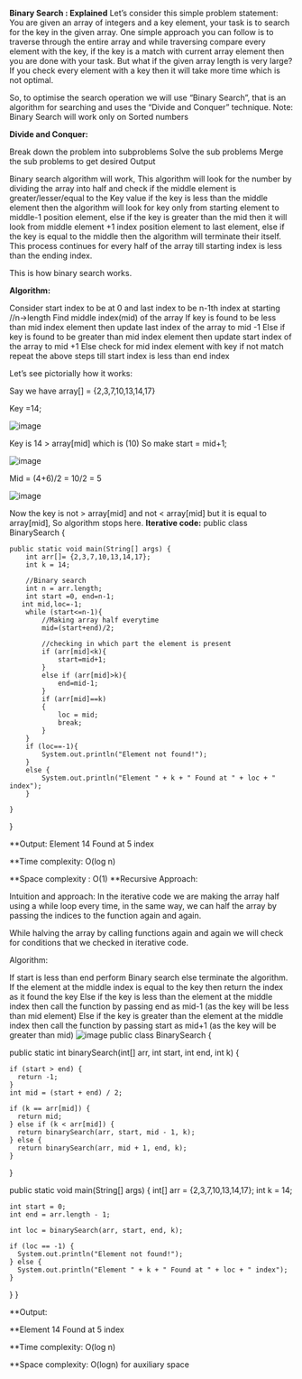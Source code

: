 **Binary Search : Explained** 
Let’s consider this simple problem statement:
You are given an array of integers and a key element, your task is to search for the key in the given array.
One simple approach you can follow is to traverse through the entire array and while traversing compare every element with the key, 
if the key is a match with current array element then you are done with your task. 
But what if the given array length is very large?
If you check every element with a key then it will take more time which is not optimal.

So, to optimise the search operation we will use “Binary Search”, that is an algorithm for searching and uses the “Divide and Conquer” technique.
Note: Binary Search will work only on Sorted numbers

**Divide and Conquer:**

Break down the problem into subproblems
Solve the sub problems
Merge the sub problems to get desired Output

Binary search algorithm will work, This algorithm will look for the number by dividing the array into half and 
check if the middle element is greater/lesser/equal to the Key value 
if the key is less than the middle element then the algorithm will look for key only from starting element to middle-1 position element, 
else if the key is greater than the mid then it will look from middle element +1 index position element to last element, 
else if the key is equal to the middle then the algorithm will terminate their itself. 
This process continues for every half of the array till starting index is less than the ending index.

This is how binary search works.

**Algorithm:**

Consider start index to be at 0 and last index to be n-1th index at starting      //n->length 
Find middle index(mid) of the array
If key is found to be less than mid index element then update last index of the array to mid -1
Else if key is found to be greater than mid index element then update start index of the array to mid +1
Else check for mid index element with key if not match repeat the above steps till start index is less than end index

Let’s see pictorially how it works:

Say we have array[] = {2,3,7,10,13,14,17}

Key =14;

![image](https://github.com/Artimule/DSA_In_Python/assets/53312100/dfd35cd8-c15f-4a27-91ea-59f31ee83897)

Key is 14 > array[mid] which is (10)
So make start = mid+1;

![image](https://github.com/Artimule/DSA_In_Python/assets/53312100/0af1c399-64bf-44c9-85f7-ac117a45de31)

Mid = (4+6)/2 = 10/2 = 5

![image](https://github.com/Artimule/DSA_In_Python/assets/53312100/b69c2e54-2499-4498-bdae-4cb9ae44d068)

Now the key is not > array[mid] and not < array[mid] but it is equal to array[mid], So algorithm stops here.
**Iterative code:**
public class BinarySearch {

    public static void main(String[] args) {
        int arr[]= {2,3,7,10,13,14,17};
        int k = 14;

        //Binary search
        int n = arr.length;
        int start =0, end=n-1;
       int mid,loc=-1;
        while (start<=n-1){
            //Making array half everytime
            mid=(start+end)/2;

            //checking in which part the element is present
            if (arr[mid]<k){
                start=mid+1;
            }
            else if (arr[mid]>k){
                end=mid-1;
            }
            if (arr[mid]==k)
            {
                loc = mid;
                break;
            }
        }
        if (loc==-1){
            System.out.println("Element not found!");
        }
        else {
            System.out.println("Element " + k + " Found at " + loc + " index");
        }

    }
}

**Output: Element 14 Found at 5 index

**Time complexity: O(log n)

 **Space complexity : O(1)
**Recursive Approach:

Intuition and approach: In the iterative code we are making the array half using a while loop every time, in the same way, we can half the array by passing the indices to the function again and again.

While halving the array by calling functions again and again we will check for conditions that we checked in iterative code.

Algorithm: 

If start is less than end perform Binary search else terminate the algorithm.
If the element at the middle index is equal to the key then return the index as it found the key
Else if the key is less than the element at the middle index then call the function by passing end as mid-1 (as the key will be less than mid element)
Else if the key is greater than the element at the middle index then call the function by passing start as mid+1 (as the key will be greater than mid)
![image](https://github.com/Artimule/DSA_In_Python/assets/53312100/198d2841-3731-4868-a93b-de039332a8ec)
public class BinarySearch {

  public static int binarySearch(int[] arr, int start, int end, int k) {

    if (start > end) {
      return -1;
    }
    int mid = (start + end) / 2;

    if (k == arr[mid]) {
      return mid;
    } else if (k < arr[mid]) {
      return binarySearch(arr, start, mid - 1, k);
    } else {
      return binarySearch(arr, mid + 1, end, k);
    }
  }

  public static void main(String[] args) {
    int[] arr = {2,3,7,10,13,14,17};
    int k = 14;

    int start = 0;
    int end = arr.length - 1;

    int loc = binarySearch(arr, start, end, k);

    if (loc == -1) {
      System.out.println("Element not found!");
    } else {
      System.out.println("Element " + k + " Found at " + loc + " index");
    }

  }
}

**Output:

**Element 14 Found at 5 index

**Time complexity: O(log n) 

**Space complexity: O(logn) for auxiliary space
